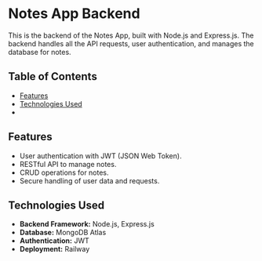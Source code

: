 
# Notes App Backend

This is the backend of the Notes App, built with Node.js and Express.js. The backend handles all the API requests, user authentication, and manages the database for notes.

## Table of Contents

- [Features](#features)
- [Technologies Used](#technologies-used)
- 
## Features

- User authentication with JWT (JSON Web Token).
- RESTful API to manage notes.
- CRUD operations for notes.
- Secure handling of user data and requests.

## Technologies Used

- **Backend Framework:** Node.js, Express.js
- **Database:** MongoDB Atlas
- **Authentication:** JWT
- **Deployment:** Railway

